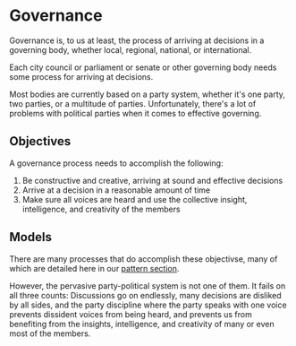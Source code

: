 # Governance

Governance is, to us at least, the process of arriving at decisions in a governing body, whether local, regional, national, or international.

Each city council or parliament or senate or other governing body needs some process for arriving at decisions.

Most bodies are currently based on a party system, whether it's one party, two parties, or a multitude of parties. Unfortunately, there's a lot of problems with political parties when it comes to effective governing.

## Objectives

A governance process needs to accomplish the following:

1. Be constructive and creative, arriving at sound and effective decisions
2. Arrive at a decision in a reasonable amount of time
3. Make sure all voices are heard and use the collective insight, intelligence, and creativity of the members

## Models

There are many processes that do accomplish these objectivse, many of which are detailed here in our [pattern section](https://github.com/calvincorreli/inhabitable/tree/master/patterns/governance).

However, the pervasive party-political system is not one of them. It fails on all three counts: Discussions go on endlessly, many decisions are disliked by all sides, and the party discipline where the party speaks with one voice prevents dissident voices from being heard, and prevents us from benefiting from the insights, intelligence, and creativity of many or even most of the members.

